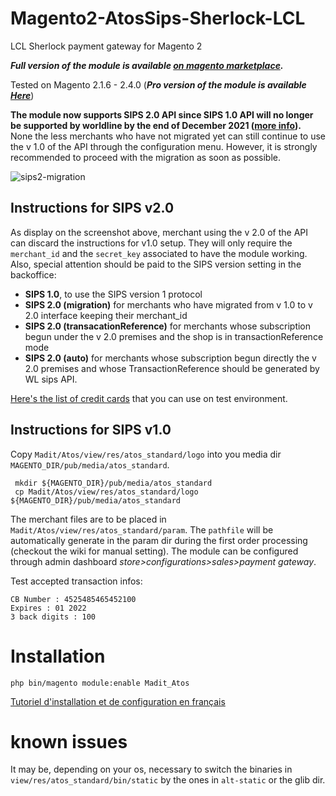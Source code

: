 # Magento2-AtosSips-Sherlock-LCL

LCL Sherlock payment gateway for Magento 2


***Full version of the module is available [on magento marketplace](https://marketplace.magento.com/madit-sips2.html).***


Tested on Magento 2.1.6 - 2.4.0 (***Pro version of the module is available [Here](https://www.madit.fr/shop/product/worldline-sips2-module-for-magento-2-6)***)


**The module now supports SIPS 2.0 API since SIPS 1.0 API will no longer be supported by worldline by the end of December 2021 ([more info](https://documentation.sips.worldline.com/en/announcements/end-sips-10.html)).**
None the less merchants who have not migrated yet can still continue to use the v 1.0 of the API through the configuration menu.
However, it is strongly recommended to proceed with the migration as soon as possible.

![sips2-migration](https://user-images.githubusercontent.com/3765910/116287004-2dc5d080-a790-11eb-8f46-f8226abc2899.png)
 


## Instructions for SIPS v2.0
As display on the screenshot above, merchant using the v 2.0 of the API can discard the instructions for v1.0 setup.
They will only require the `merchant_id` and the `secret_key` associated to have the module working.
Also, special attention should be paid to the SIPS version setting in the backoffice:
 - **SIPS 1.0**, to use the SIPS version 1 protocol
 - **SIPS 2.0 (migration)** for merchants who have migrated from v 1.0 to v 2.0 interface keeping their merchant_id
 - **SIPS 2.0 (transacationReference)** for merchants whose subscription begun under the v 2.0 premises and the shop is in transactionReference mode
 - **SIPS 2.0 (auto)** for merchants whose subscription begun directly  the v 2.0 premises and whose TransactionReference should be generated by WL sips API.
 
[Here's the list of credit cards](https://documentation.sips.worldline.com/fr/cartes-de-test.html) that you can use on test environment.

## Instructions for SIPS v1.0
Copy ```Madit/Atos/view/res/atos_standard/logo``` into you media dir ```MAGENTO_DIR/pub/media/atos_standard```.
```shell
 mkdir ${MAGENTO_DIR}/pub/media/atos_standard
 cp Madit/Atos/view/res/atos_standard/logo ${MAGENTO_DIR}/pub/media/atos_standard
```
The merchant files are to be placed in ``` Madit/Atos/view/res/atos_standard/param```.
The  `pathfile` will be automatically generate in the param dir during the first order processing (checkout the wiki for manual setting).
The module can be configured through admin dashboard *store>configurations>sales>payment gateway*.

Test accepted transaction infos:

```
CB Number : 4525485465452100
Expires : 01 2022
3 back digits : 100
```

Installation
============

```php bin/magento module:enable Madit_Atos```

 [Tutoriel d'installation et de configuration en français](https://www.madit.fr/r/Q1P)

known issues
============
It may be, depending on your os, necessary to switch the binaries in ```view/res/atos_standard/bin/static``` by the ones in `alt-static` or the glib dir.
